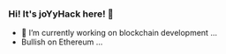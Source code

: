 ### Hi! It's joYyHack here! 👋

- 🔭 I’m currently working on blockchain development ...
- Bullish on Ethereum ...

